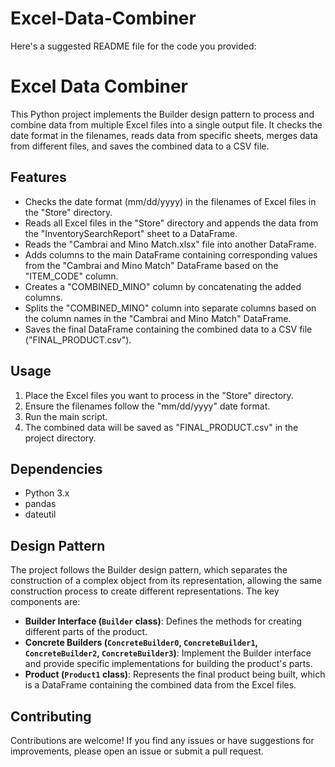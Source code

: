 # Excel-Data-Combiner

Here's a suggested README file for the code you provided:

# Excel Data Combiner

This Python project implements the Builder design pattern to process and combine data from multiple Excel files into a single output file. It checks the date format in the filenames, reads data from specific sheets, merges data from different files, and saves the combined data to a CSV file.

## Features

- Checks the date format (mm/dd/yyyy) in the filenames of Excel files in the "Store" directory.
- Reads all Excel files in the "Store" directory and appends the data from the "InventorySearchReport" sheet to a DataFrame.
- Reads the "Cambrai and Mino Match.xlsx" file into another DataFrame.
- Adds columns to the main DataFrame containing corresponding values from the "Cambrai and Mino Match" DataFrame based on the "ITEM_CODE" column.
- Creates a "COMBINED_MINO" column by concatenating the added columns.
- Splits the "COMBINED_MINO" column into separate columns based on the column names in the "Cambrai and Mino Match" DataFrame.
- Saves the final DataFrame containing the combined data to a CSV file ("FINAL_PRODUCT.csv").

## Usage

1. Place the Excel files you want to process in the "Store" directory.
2. Ensure the filenames follow the "mm/dd/yyyy" date format.
3. Run the main script.
4. The combined data will be saved as "FINAL_PRODUCT.csv" in the project directory.

## Dependencies

- Python 3.x
- pandas
- dateutil

## Design Pattern

The project follows the Builder design pattern, which separates the construction of a complex object from its representation, allowing the same construction process to create different representations. The key components are:

- **Builder Interface (`Builder` class)**: Defines the methods for creating different parts of the product.
- **Concrete Builders (`ConcreteBuilder0`, `ConcreteBuilder1`, `ConcreteBuilder2`, `ConcreteBuilder3`)**: Implement the Builder interface and provide specific implementations for building the product's parts.
- **Product (`Product1` class)**: Represents the final product being built, which is a DataFrame containing the combined data from the Excel files.

## Contributing

Contributions are welcome! If you find any issues or have suggestions for improvements, please open an issue or submit a pull request.
